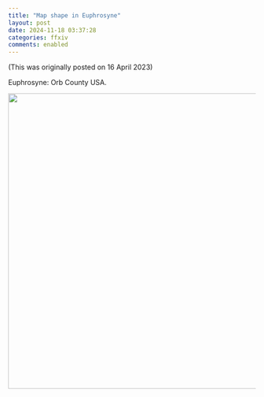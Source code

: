 ```yaml
---
title: "Map shape in Euphrosyne"
layout: post
date: 2024-11-18 03:37:28
categories: ffxiv
comments: enabled
---
```

(This was originally posted on 16 April 2023)  

Euphrosyne: Orb County USA.  
<center><a href="https://raw.githubusercontent.com/Nox13last/nox13last.github.io/refs/heads/main/_uploads/Euphro_1.jpg"><img src="https://raw.githubusercontent.com/Nox13last/nox13last.github.io/refs/heads/main/_uploads/Euphro_1.jpg" width="600"></a></center>


